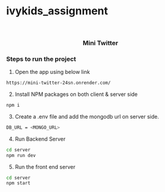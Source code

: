 # ivykids_assignment
<br />
<div align="center">
  <h3 align="center">Mini Twitter</h3>
</div>

### Steps to run the project

1. Open the app using below link

```sh
https://mini-twitter-24sn.onrender.com/
```

2. Install NPM packages on both client & server side

```sh
npm i
```

3. Create a .env file and add the mongodb url on server side.

```sh
DB_URL = <MONGO_URL>
```

4. Run Backend Server

```sh
cd server
npm run dev
```

5. Run the front end server

```sh
cd server
npm start
```
